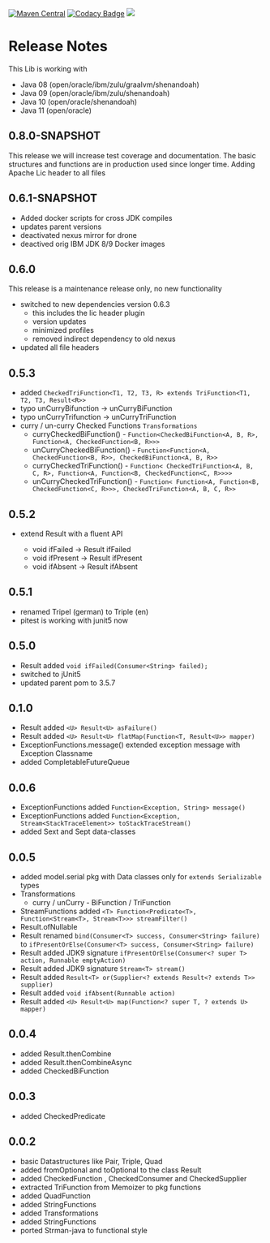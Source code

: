 [![Maven Central](https://maven-badges.herokuapp.com/maven-central/org.rapidpm/rapidpm-functional-reactive/badge.svg)](https://maven-badges.herokuapp.com/maven-central/org.rapidpm/rapidpm-functional-reactive)
[![Codacy Badge](https://api.codacy.com/project/badge/Grade/a0b7d530374d400fa9a79d270cf95c1a)](https://www.codacy.com/app/sven-ruppert/functional-reactive-lib?utm_source=github.com&amp;utm_medium=referral&amp;utm_content=functional-reactive/functional-reactive-lib&amp;utm_campaign=Badge_Grade)
[![](http://drone.rapidpm.org/api/badges/RapidPM/functional-reactive-lib/status.svg?branch=develop)](http://drone.rapidpm.org/api/badges/RapidPM/functional-reactive-lib/status.svg?branch=develop)


# Release Notes

This Lib is working with
 * Java 08 (open/oracle/ibm/zulu/graalvm/shenandoah)
 * Java 09 (open/oracle/ibm/zulu/shenandoah)
 * Java 10 (open/oracle/shenandoah)
 * Java 11 (open/oracle)
 
## 0.8.0-SNAPSHOT
This release we will increase test coverage and documentation.
The basic structures and functions are in production used since longer time.
Adding Apache Lic header to all files

## 0.6.1-SNAPSHOT
* Added docker scripts for cross JDK compiles
* updates parent versions
* deactivated nexus mirror for drone
* deactived orig IBM JDK 8/9 Docker images

## 0.6.0
This release is a maintenance release only, no new functionality 
* switched to new dependencies version 0.6.3
    * this includes the lic header plugin
    * version updates
    * minimized profiles
    * removed indirect dependency to old nexus
* updated all file headers

## 0.5.3
* added ```CheckedTriFunction<T1, T2, T3, R> extends TriFunction<T1, T2, T3, Result<R>>```
* typo unCurryBifunction -> unCurryBiFunction
* typo unCurryTrifunction -> unCurryTriFunction
* curry / un-curry Checked Functions ```Transformations```
    * curryCheckedBiFunction() - ```Function<CheckedBiFunction<A, B, R>, Function<A, CheckedFunction<B, R>>>```
    * unCurryCheckedBiFunction() - ```Function<Function<A, CheckedFunction<B, R>>, CheckedBiFunction<A, B, R>>```
    * curryCheckedTriFunction() - ```Function<
            CheckedTriFunction<A, B, C, R>,
            Function<A, Function<B, CheckedFunction<C, R>>>>```
    * unCurryCheckedTriFunction() - ```Function<
            Function<A, Function<B, CheckedFunction<C, R>>>,
            CheckedTriFunction<A, B, C, R>>``` 
    
## 0.5.2
* extend Result<T> with a fluent API
    * void ifFailed -> Result<T> ifFailed
    * void ifPresent -> Result<T> ifPresent
    * void ifAbsent -> Result<T> ifAbsent
    
## 0.5.1
* renamed Tripel (german) to Triple (en)
* pitest is working with junit5 now

## 0.5.0
* Result added ```void ifFailed(Consumer<String> failed);```
* switched to jUnit5
* updated parent pom to 3.5.7

## 0.1.0
* Result added ```<U> Result<U> asFailure()```
* Result added ```<U> Result<U> flatMap(Function<T, Result<U>> mapper)```
* ExceptionFunctions.message() extended exception message with Exception Classname
* added CompletableFutureQueue

## 0.0.6
* ExceptionFunctions added ```Function<Exception, String> message()```
* ExceptionFunctions added ```Function<Exception, Stream<StackTraceElement>> toStackTraceStream()```
* added Sext and Sept data-classes

## 0.0.5
* added model.serial pkg with Data classes only for ```extends Serializable``` types
* Transformations
    + curry / unCurry - BiFunction / TriFunction
* StreamFunctions added ```<T> Function<Predicate<T>, Function<Stream<T>, Stream<T>>> streamFilter()```
* Result.ofNullable
* Result renamed ```bind(Consumer<T> success, Consumer<String> failure)``` 
        to 
        ```ifPresentOrElse(Consumer<T> success, Consumer<String> failure)```
* Result added JDK9 signature ```ifPresentOrElse(Consumer<? super T> action, Runnable emptyAction)```
* Result added JDK9 signature ```Stream<T> stream()```
* Result added ```Result<T> or(Supplier<? extends Result<? extends T>> supplier)```
* Result added ```void ifAbsent(Runnable action)```
* Result added ```<U> Result<U> map(Function<? super T, ? extends U> mapper)```


## 0.0.4
* added Result.thenCombine
* added Result.thenCombineAsync
* added CheckedBiFunction

## 0.0.3
* added CheckedPredicate

## 0.0.2
* basic Datastructures like Pair, Triple, Quad
* added fromOptional and toOptional to the class Result
* added CheckedFunction , CheckedConsumer and CheckedSupplier
* extracted TriFunction from Memoizer to pkg functions
* added QuadFunction
* added StringFunctions
* added Transformations 
* added StringFunctions
* ported Strman-java to functional style